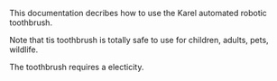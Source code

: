 
This documentation decribes how to use the Karel automated robotic toothbrush.

Note that tis toothbrush is totally safe to use for children, adults, pets, wildlife.

The toothbrush requires a electicity.